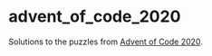 # advent_of_code_2020
Solutions to the puzzles from [Advent of Code 2020](https://adventofcode.com/).
